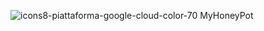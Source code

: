 ![icons8-piattaforma-google-cloud-color-70](https://user-images.githubusercontent.com/73478279/172622618-7cf711ea-b826-4890-b8b3-1d786b2d23b0.png) MyHoneyPot

